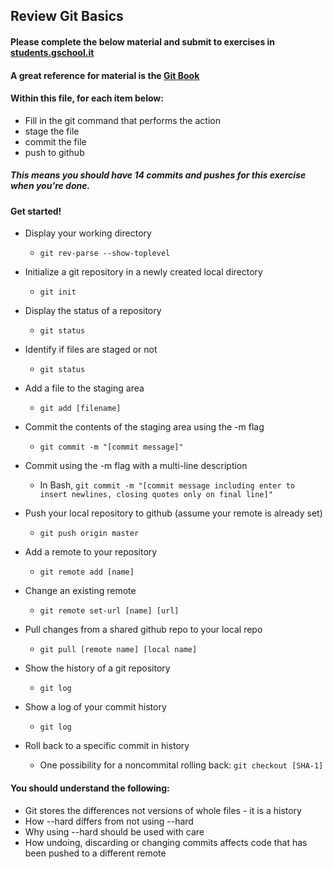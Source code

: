 ## Review Git Basics

#### Please complete the below material and submit to exercises in [students.gschool.it](https://students.gschool.it/)

#### A great reference for material is the [Git Book](http://git-scm.com/book/en/v2/Git-Basics-Getting-a-Git-Repository)

#### Within this file, for each item below:

* Fill in the git command that performs the action
* stage the file
* commit the file
* push to github

##### This means you should have 14 commits and pushes for this exercise when you're done.

#### Get started!

* Display your working directory
  * `git rev-parse --show-toplevel`

* Initialize a git repository in a newly created local directory
  * `git init`

* Display the status of a repository
  * `git status`

* Identify if files are staged or not
  * `git status`

* Add a file to the staging area
  * `git add [filename]`

* Commit the contents of the staging area using the -m flag
  * `git commit -m "[commit message]"`

* Commit using the -m flag with a multi-line description
  * In Bash, `git commit -m "[commit message including enter to insert newlines, closing quotes only on final line]"`

* Push your local repository to github (assume your remote is already set)
  * `git push origin master`

* Add a remote to your repository
  * `git remote add [name]`

* Change an existing remote
  * `git remote set-url [name] [url]`

* Pull changes from a shared github repo to your local repo
  * `git pull [remote name] [local name]`

* Show the history of a git repository
  * `git log`

* Show a log of your commit history
  * `git log`

* Roll back to a specific commit in history
  * One possibility for a noncommital rolling back: `git checkout [SHA-1]`

#### You should understand the following:

* Git stores the differences not versions of whole files - it is a history
* How --hard differs from not using --hard
* Why using --hard should be used with care
* How undoing, discarding or changing commits affects code that has been pushed
to a different remote
